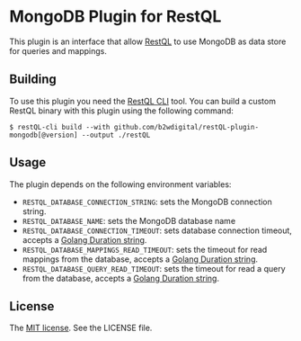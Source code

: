 # MongoDB Plugin for RestQL

This plugin is an interface that allow [RestQL](https://github.com/b2wdigital/restQL-golang) to use MongoDB as data store for queries and mappings.

## Building

To use this plugin you need the [RestQL CLI]() tool. You can build a custom RestQL binary with this plugin using the following command:
```shell
$ restQL-cli build --with github.com/b2wdigital/restQL-plugin-mongodb[@version] --output ./restQL
```

## Usage

The plugin depends on the following environment variables:

- `RESTQL_DATABASE_CONNECTION_STRING`: sets the MongoDB connection string. 
- `RESTQL_DATABASE_NAME`: sets the MongoDB database name
- `RESTQL_DATABASE_CONNECTION_TIMEOUT`: sets database connection timeout, accepts a [Golang Duration string](https://golang.org/pkg/time/#ParseDuration).
- `RESTQL_DATABASE_MAPPINGS_READ_TIMEOUT`: sets the timeout for read mappings from the database, accepts a [Golang Duration string](https://golang.org/pkg/time/#ParseDuration).
- `RESTQL_DATABASE_QUERY_READ_TIMEOUT`: sets the timeout for read a query from the database, accepts a [Golang Duration string](https://golang.org/pkg/time/#ParseDuration).

## License

The [MIT license](https://mit-license.org/). See the LICENSE file.